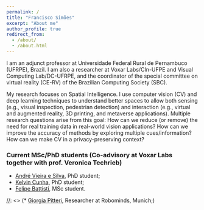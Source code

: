 ```yaml
---
permalink: /
title: "Francisco Simões"
excerpt: "About me"
author_profile: true
redirect_from: 
  - /about/
  - /about.html
---
```


I am an adjunct professor at Universidade Federal Rural de Pernambuco (UFRPE), Brazil. I am also a researcher at Voxar Labs/CIn-UFPE and Visual Computing Lab/DC-UFRPE, and the coordinator of the special committee on virtual reality (CE-RV) of the Brazilian Computing Society (SBC).


My research focuses on Spatial Intelligence. I use computer vision (CV) and deep learning techniques to understand better spaces to allow both sensing (e.g., visual inspection, pedestrian detection) and interaction (e.g., virtual and augmented reality, 3D printing, and metaverse applications). Multiple research questions arise from this goal: How can we reduce (or remove) the need for real training data in real-world vision applications? How can we improve the accuracy of methods by exploring multiple cues/information? How can we make CV in a privacy-preserving context?


<script src="//ajax.googleapis.com/ajax/libs/jquery/1.11.0/jquery.min.js"></script>
<script src="https://franciscosimoes.github.io/up_to_date_news.js"></script>
<div id="news_here"></div>
<script>up_to_date_news("https://franciscosimoes.github.io/news.json", "news_here");</script>

### Current MSc/PhD students (Co-advisory at Voxar Labs together with prof. Veronica Techrieb)
* [André Vieira e Silva](https://andreluizbvs.github.io/), PhD student;
* [Kelvin Cunha](https://voxarlabs.cin.ufpe.br/~voxarlabs/about), PhD student;
* [Felipe Battisti](https://voxarlabs.cin.ufpe.br/~voxarlabs/about), MSc student.

[//]: <> (### Former PhD students and postdocs)

[//]: <> (* [Giorgia Pitteri](https://www.linkedin.com/in/giorgia-pitteri-63218510b), Researcher at Robominds, Munich;)